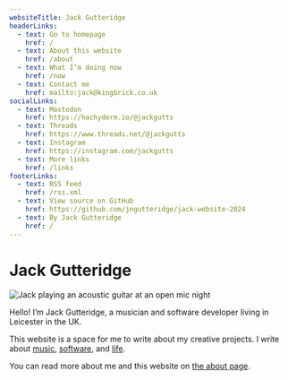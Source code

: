 ```yaml
---
websiteTitle: Jack Gutteridge
headerLinks:
  - text: Go to homepage
    href: /
  - text: About this website
    href: /about
  - text: What I’m doing now
    href: /now
  - text: Contact me
    href: mailto:jack@kingbrick.co.uk
socialLinks:
  - text: Mastodon
    href: https://hachyderm.io/@jackgutts
  - text: Threads
    href: https://www.threads.net/@jackgutts
  - text: Instagram
    href: https://instagram.com/jackgutts
  - text: More links
    href: /links
footerLinks:
  - text: RSS feed
    href: /rss.xml
  - text: View source on GitHub
    href: https://github.com/jngutteridge/jack-website-2024
  - text: By Jack Gutteridge
    href: /
---
```

# Jack Gutteridge

![Jack playing an acoustic guitar at an open mic night](/img/jack-guitar-profile.jpg)

Hello! I’m Jack Gutteridge, a musician and software developer living in Leicester in the UK.

This website is a space for me to write about my creative projects. I write about [music](/music), [software](/software), and [life](/life).

You can read more about me and this website on [the about page](/about).
